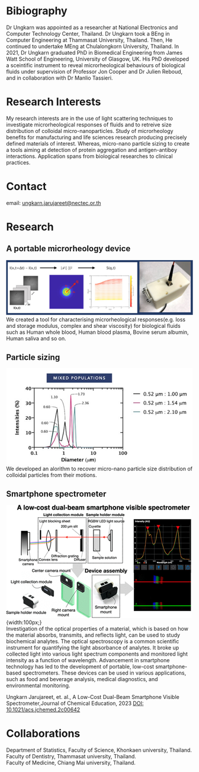 # Bibiography

Dr Ungkarn was appointed as a researcher at National Electronics and Computer Technology Center, Thailand. Dr Ungkarn took a BEng in Computer Engineering at Thammasat University, Thailand. Then, He continued to undertake MEng at Chulalongkorn University, Thailand. In 2021, Dr Ungkarn graduated PhD in Biomedical Engineering from James Watt School of Engineering, University of Glasgow, UK. His PhD developed a sceintific instrument to reveal microrheological behaviours of biological fluids under supervision of Professor Jon Cooper and Dr Julien Reboud, and in collaboration with Dr Manlio Tassieri.


# Research Interests
My research interests are in the use of light scattering techniques to investigate microrheological responses of fluids and to retreive size distribution of colloidal micro-nanoparticles. Study of microrheology benefits for manufacturing and life sciences research producing precisely defined materials of interest. Whereas, micro-nano particle sizing to create a tools aiming at detection of protein aggregation and antigen-antiboy interactions. Application spans from biological researches to clinical practices.

# Contact
email: ungkarn.jarujareet@nectec.or.th

# Research
## A portable microrheology device
![Image](img/device1.jpg) <br/>
We created a tool for characterising microrheological responses(e.g. loss and storage modulus, complex and shear viscosity) for biological fluids such as Human whole blood, Human blood plasma, Bovine serum albumin, Human saliva and so on.


## Particle sizing
![Image](img/particle_sizing.jpg) <br/>
We developed an alorithm to recover micro-nano particle size distribution of colloidal particles from their motions.


## Smartphone spectrometer
![Image](img/spectro.png){width:100px;} <br/>
Investigation of the optical properties of a material, which is based on how the material absorbs, transmits, and reflects light, can be used to study biochemical analytes. The optical spectroscopy is a common scientific instrument for quantifying the light absorbance of analytes. It broke up collected light into various light spectrum components and monitored light intensity as a function of wavelength. 
Advancement in smartphone technology has led to the development of portable, low-cost smartphone-based spectrometers. These devices can be used in various applications, such as food and beverage analysis, medical diagnostics, and environmental monitoring.

Ungkarn Jarujareet, et. al., A Low-Cost Dual-Beam Smartphone Visible Spectrometer,Journal of Chemical Education, 2023 <a href="https://pubs.acs.org/doi/abs/10.1021/acs.jchemed.2c00642">DOI: 10.1021/acs.jchemed.2c00642</a>



# Collaborations
Department of Statistics, Faculty of Science, Khonkaen university, Thailand. <br/>
Faculty of Dentistry, Thammasat university, Thailand. <br/>
Faculty of Medicine, Chiang Mai university, Thailand. <br/>







